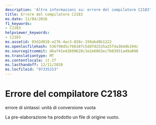 ```yaml
---
description: 'Altre informazioni su: errore del compilatore C2183'
title: Errore del compilatore C2183
ms.date: 11/04/2016
f1_keywords:
- C2183
helpviewer_keywords:
- C2183
ms.assetid: 03d2d010-a276-4ac3-820c-159abd8b1222
ms.openlocfilehash: 536f90d5c76638fc5ddfd2535a25f4a3644b194c
ms.sourcegitcommit: d6af41e42699628c3e2e6063ec7b03931a49a098
ms.translationtype: MT
ms.contentlocale: it-IT
ms.lasthandoff: 12/11/2020
ms.locfileid: "97335153"
---
```

# <a name="compiler-error-c2183"></a>Errore del compilatore C2183

errore di sintassi: unità di conversione vuota

La pre-elaborazione ha prodotto un file di origine vuoto.
